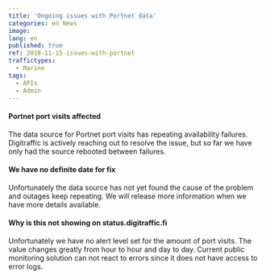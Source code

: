 ```yaml
---
title: 'Ongoing issues with Portnet data'
categories: en News
image: 
lang: en
published: true
ref: 2018-11-15-issues-with-portnet
traffictypes:
  - Marine
tags:
  - APIs
  - Admin
---
```


#### Portnet port visits affected

The data source for Portnet port visits has repeating availability failures. Digitraffic is actively
 reaching out to resolve the issue, but so far we have only had the source rebooted between failures.

#### We have no definite date for fix

Unfortunately the data source has not yet found the cause of the problem and outages keep repeating. We will release more 
information when we have more details available.

#### Why is this not showing on status.digitraffic.fi

Unfortunately we have no alert level set for the amount of port visits. The value changes greatly from 
hour to hour and day to day. Current public monitoring solution can not react to errors since it does not have access 
to error logs.
